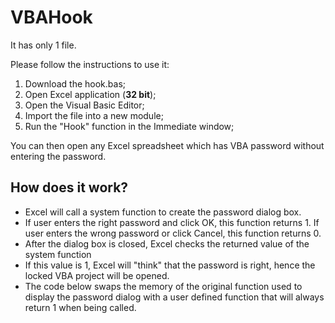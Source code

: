 # VBAHook

It has only 1 file.

Please follow the instructions to use it:

1. Download the hook.bas;
2. Open Excel application (**32 bit**);
3. Open the Visual Basic Editor;
4. Import the file into a new module;
5. Run the "Hook" function in the Immediate window;

You can then open any Excel spreadsheet which has VBA password without entering the password.

## How does it work?

- Excel will call a system function to create the password dialog box.
- If user enters the right password and click OK, this function returns 1. If user enters the wrong password or click Cancel, this function returns 0.
- After the dialog box is closed, Excel checks the returned value of the system function
- If this value is 1, Excel will "think" that the password is right, hence the locked VBA project will be opened.
- The code below swaps the memory of the original function used to display the password dialog with a user defined function that will always return 1 when being called.
